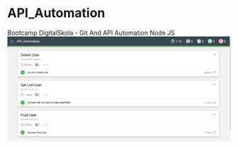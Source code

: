 # API_Automation
Bootcamp DigitalSkola - Git And API Automation Node JS
![Nama Alternatif](./img/Hasil.PNG)

